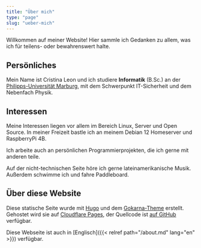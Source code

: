 ```yaml
---
title: "Über mich"
type: "page"
slug: "ueber-mich"
---
```


Willkommen auf meiner Website!
Hier sammle ich Gedanken zu allem, was ich für teilens- oder bewahrenswert halte.

## Persönliches

Mein Name ist Cristina Leon und ich studiere **Informatik** (B.Sc.) an der [Philipps-Universität Marburg](https://www.uni-marburg.de), mit dem Schwerpunkt IT-Sicherheit und dem Nebenfach Physik.

## Interessen

Meine Interessen liegen vor allem im Bereich Linux, Server und Open Source.
In meiner Freizeit bastle ich an meinem Debian 12 Homeserver und RaspberryPi 4B.

Ich arbeite auch an persönlichen Programmierprojekten, die ich gerne mit anderen teile.

Auf der nicht-technischen Seite höre ich gerne lateinamerikanische Musik.
Außerdem schwimme ich und fahre Paddleboard.

## Über diese Website

Diese statische Seite wurde mit [Hugo](https://gohugo.io) und dem [Gokarna-Theme](https://github.com/gokarna-theme/gokarna-hugo) erstellt.
Gehostet wird sie auf [Cloudflare Pages](https://pages.cloudflare.com), der Quellcode ist [auf GitHub](https://github.com/ctrleon/personal-site) verfügbar.

Diese Webseite ist auch in [Englisch]({{< relref path="/about.md" lang="en" >}}) verfügbar.
